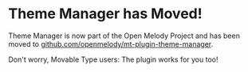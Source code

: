 # Theme Manager has Moved!

Theme Manager is now part of the Open Melody Project and has been moved to
[github.com/openmelody/mt-plugin-theme-manager](https://github.com/openmelody/mt-plugin-theme-manager).

Don't worry, Movable Type users: The plugin works for you too!